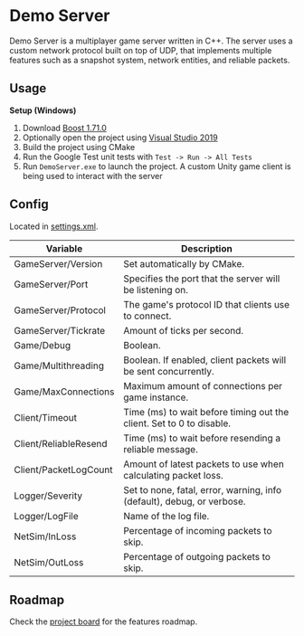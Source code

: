 # Demo Server

Demo Server is a multiplayer game server written in C++. The server uses a custom network protocol built on top of UDP, that implements multiple features such as a snapshot system, network entities, and reliable packets.

## Usage

**Setup (Windows)**

1. Download [Boost 1.71.0](https://www.boost.org/users/history/version_1_71_0.html) 
2. Optionally open the project using [Visual Studio 2019](https://visualstudio.microsoft.com)
3. Build the project using CMake
4. Run the Google Test unit tests with `Test -> Run -> All Tests`
5. Run `DemoServer.exe` to launch the project. A custom Unity game client is being used to interact with the server

## Config

Located in [settings.xml](settings.xml).

| Variable               | Description                                                             |
|------------------------|-------------------------------------------------------------------------|
| GameServer/Version     | Set automatically by CMake.                                             |
| GameServer/Port        | Specifies the port that the server will be listening on.                |
| GameServer/Protocol    | The game's protocol ID that clients use to connect.                     |
| GameServer/Tickrate    | Amount of ticks per second.                                             |
| Game/Debug             | Boolean.                                                                |
| Game/Multithreading    | Boolean. If enabled, client packets will be sent concurrently.          |
| Game/MaxConnections    | Maximum amount of connections per game instance.                        |
| Client/Timeout         | Time (ms) to wait before timing out the client. Set to 0 to disable.    |
| Client/ReliableResend  | Time (ms) to wait before resending a reliable message.                  |
| Client/PacketLogCount  | Amount of latest packets to use when calculating packet loss.           |
| Logger/Severity        | Set to none, fatal, error, warning, info (default), debug, or verbose.  |
| Logger/LogFile         | Name of the log file.                                                   |
| NetSim/InLoss          | Percentage of incoming packets to skip.                                 |
| NetSim/OutLoss         | Percentage of outgoing packets to skip.                                 |

## Roadmap

Check the [project board](https://github.com/Blacklock/demo-server/projects/1) for the features roadmap.
